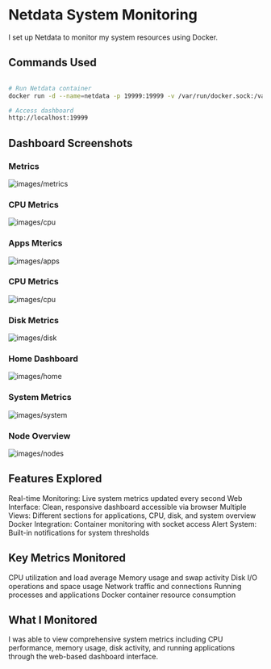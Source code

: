# Netdata System Monitoring

I set up Netdata to monitor my system resources using Docker.

## Commands Used

```bash

# Run Netdata container
docker run -d --name=netdata -p 19999:19999 -v /var/run/docker.sock:/var/run/docker.sock:ro netdata/netdata

# Access dashboard
http://localhost:19999
```

## Dashboard Screenshots

### Metrics
![images/metrics]()

### CPU Metrics
![images/cpu]()

### Apps Mterics
![images/apps]()

### CPU Metrics
![images/cpu]()

### Disk Metrics
![images/disk]()

### Home Dashboard
![images/home]()

### System Metrics
![images/system]()

### Node Overview
![images/nodes]()

## Features Explored

Real-time Monitoring: Live system metrics updated every second
Web Interface: Clean, responsive dashboard accessible via browser
Multiple Views: Different sections for applications, CPU, disk, and system overview
Docker Integration: Container monitoring with socket access
Alert System: Built-in notifications for system thresholds

## Key Metrics Monitored

CPU utilization and load average
Memory usage and swap activity
Disk I/O operations and space usage
Network traffic and connections
Running processes and applications
Docker container resource consumption

## What I Monitored

I was able to view comprehensive system metrics including CPU performance, memory usage, disk activity, and running applications through the web-based dashboard interface.
